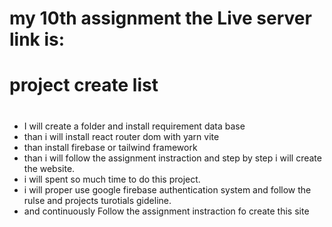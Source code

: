 # my 10th assignment the Live server link is:

# project create list

#

- I will create a folder and install requirement data base
- than i will install react router dom with yarn vite
- than install firebase or tailwind framework
- than i will follow the assignment instraction and step by step i will create the website.
- i will spent so much time to do this project.
- i will proper use google firebase authentication system and follow the rulse and projects turotials gideline.
- and continuously Follow the assignment instraction fo create this site
